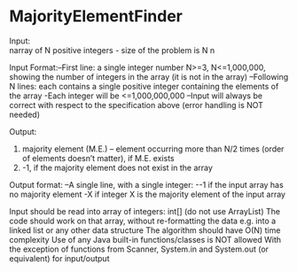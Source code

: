 # MajorityElementFinder
Input:  
  narray of N positive integers - size of the problem is N n
  
Input Format:–First line: a single integer number N>=3, N<=1,000,000, showing the number of integers in the array (it is not in the array)
–Following N lines: each contains a single positive integer containing the elements of the array 
-Each integer will be <=1,000,000,000 
–Input will always be correct with respect to the specification above (error handling is NOT needed)
  
Output:  
  1) majority element (M.E.) – element occurring more than N/2 times (order of elements doesn’t matter), if M.E. exists 
  2) -1, if the majority element does not exist in the array

Output format: –A single line, with a single integer: 
--1 if the input array has no majority element 
-X if integer X is the majority element of the input array

Input should be read into array of integers: int[] (do not use ArrayList)
The code should work on that array, without re-formatting the data e.g. into a linked list or any other data structure
The algorithm should have O(N) time complexity
Use of any Java built-in functions/classes is NOT allowed
With the exception of functions from Scanner, System.in and System.out (or equivalent) for input/output
